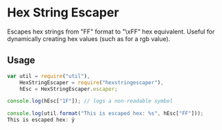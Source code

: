 # Hex String Escaper

Escapes hex strings from \"FF\" format to \"\\xFF\" hex equivalent. Useful for dynamically creating hex values (such as for a rgb value).

## Usage

```js
var util = require("util"),
	HexStringEscaper = require("hexstringescaper"),
	hEsc = HexStringEscaper.escaper;

console.log(hEsc["1F"]); // logs a non-readable symbol 

console.log(util.format("This is escaped hex: %s", hEsc["FF"]));
This is escaped hex: ÿ

```
